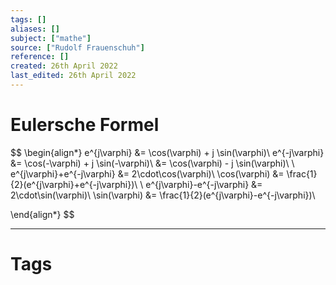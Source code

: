 ```yaml
---
tags: []
aliases: []
subject: ["mathe"]
source: ["Rudolf Frauenschuh"]
reference: []
created: 26th April 2022
last_edited: 26th April 2022
---
```


# Eulersche Formel
$$
\begin{align*}
e^{j\varphi} &= \cos(\varphi) + j \sin(\varphi)\\
e^{-j\varphi} &= \cos(-\varphi) + j \sin(-\varphi)\\
&= \cos(\varphi) - j \sin(\varphi)\\
\\
e^{j\varphi}+e^{-j\varphi} &= 2\cdot\cos(\varphi)\\
\cos(\varphi) &= \frac{1}{2}(e^{j\varphi}+e^{-j\varphi})\\
\\
e^{j\varphi}-e^{-j\varphi} &= 2\cdot\sin(\varphi)\\
\sin(\varphi) &= \frac{1}{2}(e^{j\varphi}-e^{-j\varphi})\\

\end{align*}
$$

---
# Tags